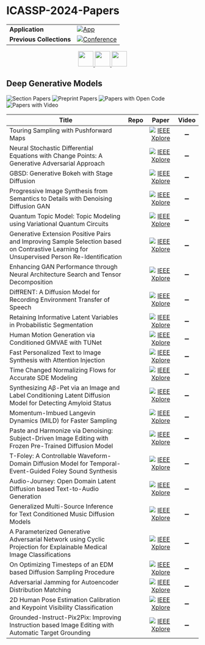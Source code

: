 # ICASSP-2024-Papers

<table>
    <tr>
        <td><strong>Application</strong></td>
        <td>
            <a href="https://huggingface.co/spaces/DmitryRyumin/NewEraAI-Papers" style="float:left;">
                <img src="https://img.shields.io/badge/🤗-NewEraAI--Papers-FFD21F.svg" alt="App" />
            </a>
        </td>
    </tr>
    <tr>
        <td><strong>Previous Collections</strong></td>
        <td>
            <a href="https://github.com/DmitryRyumin/ICASSP-2023-24-Papers/blob/main/README_2023.md">
                <img src="http://img.shields.io/badge/ICASSP-2023-0073AE.svg" alt="Conference">
            </a>
        </td>
    </tr>
</table>

<div align="center">
    <a href="https://github.com/DmitryRyumin/ICASSP-2023-24-Papers/blob/main/sections/2024/main/SLP-L4.md">
        <img src="https://cdn.jsdelivr.net/gh/DmitryRyumin/NewEraAI-Papers@main/images/left.svg" width="40" alt="" />
    </a>
    <a href="https://github.com/DmitryRyumin/ICASSP-2023-24-Papers/">
        <img src="https://cdn.jsdelivr.net/gh/DmitryRyumin/NewEraAI-Papers@main/images/home.svg" width="40" alt="" />
    </a>
    <a href="https://github.com/DmitryRyumin/ICASSP-2023-24-Papers/blob/main/sections/2024/main/SLP-L5.md">
        <img src="https://cdn.jsdelivr.net/gh/DmitryRyumin/NewEraAI-Papers@main/images/right.svg" width="40" alt="" />
    </a>
</div>

## Deep Generative Models

![Section Papers](https://img.shields.io/badge/Section%20Papers-23-42BA16) ![Preprint Papers](https://img.shields.io/badge/Preprint%20Papers-0-b31b1b) ![Papers with Open Code](https://img.shields.io/badge/Papers%20with%20Open%20Code-0-1D7FBF) ![Papers with Video](https://img.shields.io/badge/Papers%20with%20Video-0-FF0000)

| **Title** | **Repo** | **Paper** | **Video** |
|-----------|:--------:|:---------:|:---------:|
| Touring Sampling with Pushforward Maps |  | [![IEEE Xplore](https://img.shields.io/badge/IEEE-10448514-E4A42C.svg)](https://ieeexplore.ieee.org/document/10448514) | :heavy_minus_sign: |
| Neural Stochastic Differential Equations with Change Points: A Generative Adversarial Approach |  | [![IEEE Xplore](https://img.shields.io/badge/IEEE-10448109-E4A42C.svg)](https://ieeexplore.ieee.org/document/10448109) | :heavy_minus_sign: |
| GBSD: Generative Bokeh with Stage Diffusion |  | [![IEEE Xplore](https://img.shields.io/badge/IEEE-10447874-E4A42C.svg)](https://ieeexplore.ieee.org/document/10447874) | :heavy_minus_sign: |
| Progressive Image Synthesis from Semantics to Details with Denoising Diffusion GAN |  | [![IEEE Xplore](https://img.shields.io/badge/IEEE-10445885-E4A42C.svg)](https://ieeexplore.ieee.org/document/10445885) | :heavy_minus_sign: |
| Quantum Topic Model: Topic Modeling using Variational Quantum Circuits |  | [![IEEE Xplore](https://img.shields.io/badge/IEEE-10447349-E4A42C.svg)](https://ieeexplore.ieee.org/document/10447349) | :heavy_minus_sign: |
| Generative Extension Positive Pairs and Improving Sample Selection based on Contrastive Learning for Unsupervised Person Re-Identification |  | [![IEEE Xplore](https://img.shields.io/badge/IEEE-10447072-E4A42C.svg)](https://ieeexplore.ieee.org/document/10447072) | :heavy_minus_sign: |
| Enhancing GAN Performance through Neural Architecture Search and Tensor Decomposition |  | [![IEEE Xplore](https://img.shields.io/badge/IEEE-10446488-E4A42C.svg)](https://ieeexplore.ieee.org/document/10446488) | :heavy_minus_sign: |
| DiffRENT: A Diffusion Model for Recording Environment Transfer of Speech |  | [![IEEE Xplore](https://img.shields.io/badge/IEEE-10447818-E4A42C.svg)](https://ieeexplore.ieee.org/document/10447818) | :heavy_minus_sign: |
| Retaining Informative Latent Variables in Probabilistic Segmentation |  | [![IEEE Xplore](https://img.shields.io/badge/IEEE-10447580-E4A42C.svg)](https://ieeexplore.ieee.org/document/10447580) | :heavy_minus_sign: |
| Human Motion Generation via Conditioned GMVAE with TUNet |  | [![IEEE Xplore](https://img.shields.io/badge/IEEE-10446285-E4A42C.svg)](https://ieeexplore.ieee.org/document/10446285) | :heavy_minus_sign: |
| Fast Personalized Text to Image Synthesis with Attention Injection |  | [![IEEE Xplore](https://img.shields.io/badge/IEEE-10447042-E4A42C.svg)](https://ieeexplore.ieee.org/document/10447042) | :heavy_minus_sign: |
| Time Changed Normalizing Flows for Accurate SDE Modeling |  | [![IEEE Xplore](https://img.shields.io/badge/IEEE-10446131-E4A42C.svg)](https://ieeexplore.ieee.org/document/10446131) | :heavy_minus_sign: |
| Synthesizing Aβ-Pet via an Image and Label Conditioning Latent Diffusion Model for Detecting Amyloid Status |  | [![IEEE Xplore](https://img.shields.io/badge/IEEE-10448346-E4A42C.svg)](https://ieeexplore.ieee.org/document/10448346) | :heavy_minus_sign: |
| Momentum-Imbued Langevin Dynamics (MILD) for Faster Sampling |  | [![IEEE Xplore](https://img.shields.io/badge/IEEE-10446376-E4A42C.svg)](https://ieeexplore.ieee.org/document/10446376) | :heavy_minus_sign: |
| Paste and Harmonize via Denoising: Subject-Driven Image Editing with Frozen Pre-Trained Diffusion Model |  | [![IEEE Xplore](https://img.shields.io/badge/IEEE-10448510-E4A42C.svg)](https://ieeexplore.ieee.org/document/10448510) | :heavy_minus_sign: |
| T-Foley: A Controllable Waveform-Domain Diffusion Model for Temporal-Event-Guided Foley Sound Synthesis |  | [![IEEE Xplore](https://img.shields.io/badge/IEEE-10447380-E4A42C.svg)](https://ieeexplore.ieee.org/document/10447380) | :heavy_minus_sign: |
| Audio-Journey: Open Domain Latent Diffusion based Text-to-Audio Generation |  | [![IEEE Xplore](https://img.shields.io/badge/IEEE-10448220-E4A42C.svg)](https://ieeexplore.ieee.org/document/10448220) | :heavy_minus_sign: |
| Generalized Multi-Source Inference for Text Conditioned Music Diffusion Models |  | [![IEEE Xplore](https://img.shields.io/badge/IEEE-10447122-E4A42C.svg)](https://ieeexplore.ieee.org/document/10447122) | :heavy_minus_sign: |
| A Parameterized Generative Adversarial Network using Cyclic Projection for Explainable Medical Image Classifications |  | [![IEEE Xplore](https://img.shields.io/badge/IEEE-10448260-E4A42C.svg)](https://ieeexplore.ieee.org/document/10448260) | :heavy_minus_sign: |
| On Optimizing Timesteps of an EDM based Diffusion Sampling Procedure |  | [![IEEE Xplore](https://img.shields.io/badge/IEEE-10448418-E4A42C.svg)](https://ieeexplore.ieee.org/document/10448418) | :heavy_minus_sign: |
| Adversarial Jamming for Autoencoder Distribution Matching |  | [![IEEE Xplore](https://img.shields.io/badge/IEEE-10445817-E4A42C.svg)](https://ieeexplore.ieee.org/document/10445817) | :heavy_minus_sign: |
| 2D Human Pose Estimation Calibration and Keypoint Visibility Classification |  | [![IEEE Xplore](https://img.shields.io/badge/IEEE-10448474-E4A42C.svg)](https://ieeexplore.ieee.org/document/10448474) | :heavy_minus_sign: |
| Grounded-Instruct-Pix2Pix: Improving Instruction based Image Editing with Automatic Target Grounding |  | [![IEEE Xplore](https://img.shields.io/badge/IEEE-10446377-E4A42C.svg)](https://ieeexplore.ieee.org/document/10446377) | :heavy_minus_sign: |
